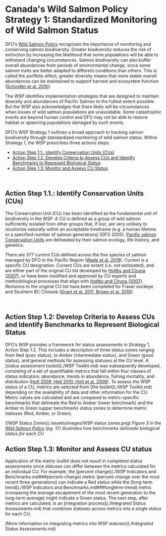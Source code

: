 # Canada's Wild Salmon Policy Strategy 1: Standardized Monitoring of Wild Salmon Status 

DFO’s <a href="https://waves-vagues.dfo-mpo.gc.ca/library-bibliotheque/315577.pdf">Wild Salmon Policy</a> recognizes the importance of monitoring and conserving salmon biodiversity. Greater biodiversity reduces the risk of extinction by increasing the likelihood that some populations will be able 
to withstand changing circumstances. Salmon biodiversity can also buffer overall abundances from periods of environmental change, since some salmon traits are better adapted to different conditions than others. 
This is called the portfolio effect; greater diversity means that more stable overall abundances can be maintained to support harvest and ecosystem function ([Schindler et al. 2010](./References.md)). 

The WSP identifies implementation strategies that are designed to maintain diversity and abundances of Pacific Salmon to the fullest extent possible. But the WSP also acknowledges that 
there likely will be circumstances when losses of wild salmon populations are unavoidable. Some catastrophic events are beyond human control and DFO may not be able to restore habitat or 
spawning populations damaged by such events.

DFO’s WSP Strategy 1 outlines a broad approach to tracking salmon biodiversity through standardized monitoring of wild salmon status. 
Within Strategy 1, the WSP prescribes three actions steps: 

* [Action Step 1.1.: Identify Conservation Units (CUs)](#action-step-11-identify-conservation-units-cus)
* [Action Step 1.2: Develop Criteria to Assess CUs and Identify Benchmarks to Represent Biological Status](#action-step-12-develop-criteria-to-assess-cus-and-identify-benchmarks-to-represent-biological-status)
* [Action Step 1.3: Monitor and Assess CU Status](#action-step-13-monitor-and-assess-cu-status)

<br>

## Action Step 1.1.: Identify Conservation Units (CUs)

The Conservation Unit (CU) has been identified as the fundamental unit of biodiversity in the WSP. A CU is defined as a group of wild salmon sufficiently isolated from other groups that, if lost, 
are very unlikely to recolonize naturally within an acceptable timeframe (e.g. a human lifetime or a specified number of salmon generations) (DFO 2005). 
<a href="https://waves-vagues.dfo-mpo.gc.ca/library-bibliotheque/334860.pdf">Pacific salmon Conservation Units</a> are delineated by their salmon ecology, life-history, and genetics.

There are 377 current CUs defined across the five species of salmon managed by DFO in the Pacific Region ([Wade et al. 2019](./References.md)). Current is a specific CU designation. Current CUs are extant 
(i.e. not extirpated), and are either part of the original CU list developed by <a href="https://waves-vagues.dfo-mpo.gc.ca/library-bibliotheque/334860.pdf">Holtby and Ciruna (2007)</a>, or have been
 modified and approved by CU experts and methodological processes that align with <a href="https://waves-vagues.dfo-mpo.gc.ca/library-bibliotheque/334860.pdf">Holtby and Ciruna (2007)</a>. 
Revisions to the original CU list have been completed for Fraser sockeye and Southern BC Chinook ([Grant et al. 2011, Brown et al. 2019](./References.md)). 

<br>

## Action Step 1.2: Develop Criteria to Assess CUs and Identify Benchmarks to Represent Biological Status

DFO’s WSP provides a framework for status assessments in Strategy 1, Action Step 1.2. This includes a description of three status zones ranging from Red (poor status), to Amber (intermediate status), 
and Green (good status), and general methods for assessing statuses at the CU level. A [status assessment toolkit](./WSP Toolkit.md) was subsequently developed, consisting of a set of quantifiable 
metrics that fall within four classes of status indicators: abundance, trends in abundance, fishing mortality, and distribution ([Holt 2009, Holt 2010, Holt et al. 2009](./References.md)). 
To assess the WSP status of a CU, metrics are selected from [the toolkit](./WSP Toolkit.md) depending on the availability of data and other information for the CU. Metric values are calculated 
and are compared to metric-specific benchmarks that delineate the Red to Amber (lower benchmark) and the Amber to Green (upper benchmark) status zones to determine metric statuses (Red, Amber, or Green).

![WSP Status Zones](./assets/images/WSP status zones.png)
*Figure 3 in the <a href="https://waves-vagues.dfo-mpo.gc.ca/library-bibliotheque/315577.pdf">Wild Salmon Policy</a> (pg. 17) illustrates how benchmarks delineate biological status for each CU*
<br>

## Action Step 1.3: Monitor and Assess CU status

Application of the metric toolkit does not result in completed status assessments since statuses can differ between the metrics calculated for an individual CU. For example, the 
[percent change](./WSP Indicators and Benchmarks.md###percent-change) metric (percent change over the most recent three generations) can indicate a Red status while the [long-term trend](./WSP Indicators and Benchmarks.md###longterm-trend) 
metric (comparing the average escapement of the most recent generation to the long-term average) might 
indicate a Green status. The next step, after metrics are calculated, is an [integration process](./Integrated Status Assessments.md) that combines statuses across metrics into a single status for each CU. 

[More information on integrating metrics into WSP statuses](./Integrated Status Assessments.md)


